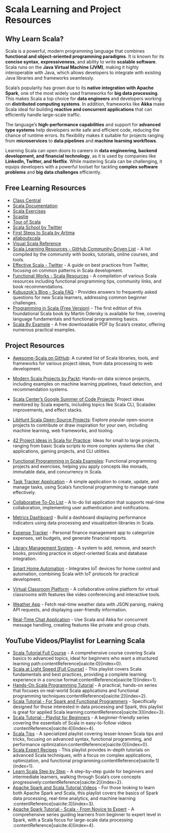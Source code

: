 # Scala Learning and Project Resources

## Why Learn Scala?

Scala is a powerful, modern programming language that combines **functional and object-oriented programming paradigms**. It is known for its **concise syntax**, **expressiveness**, and ability to write **scalable software**. Scala runs on the **Java Virtual Machine (JVM)**, making it highly interoperable with Java, which allows developers to integrate with existing Java libraries and frameworks seamlessly.

Scala’s popularity has grown due to its **native integration with Apache Spark**, one of the most widely used frameworks for **big data processing**. This makes Scala a top choice for **data engineers** and developers working on **distributed computing systems**. In addition, frameworks like **Akka** make Scala ideal for building **reactive and concurrent applications** that can efficiently handle large-scale traffic.

The language’s **high-performance capabilities** and support for **advanced type systems** help developers write safe and efficient code, reducing the chance of runtime errors. Its flexibility makes it suitable for projects ranging from **microservices** to **data pipelines** and **machine learning workflows**.

Learning Scala can open doors to careers in **data engineering, backend development, and financial technology**, as it is used by companies like **LinkedIn, Twitter, and Netflix**. While mastering Scala can be challenging, it equips developers with a powerful toolset for tackling **complex software problems** and **big data challenges** efficiently.

## Free Learning Resources
- [Class Central](https://www.classcentral.com/report/best-free-scala-courses/#ecole)
- [Scala Documentation](https://docs.scala-lang.org/online-courses.html)
- [Scala Exercises](https://www.scala-exercises.org)
- [Scastie](https://scastie.scala-lang.org)
- [Tour of Scala](https://docs.scala-lang.org/tour/tour-of-scala.html)
- [Scala School by Twitter](https://twitter.github.io/scala_school)
- [First Steps to Scala by Artima](https://www.artima.com/pins1ed/first-steps-in-scala.html)
- [allaboutscala](https://allaboutscala.com)
- [Visual Scala Reference](https://superruzafa.github.io/visual-scala-reference)
- [Scala Learning Resources - GitHub Community-Driven List](https://github.com/zhiyuanshi/scala-learning-resources) - A list compiled by the community with books, tutorials, online courses, and tools.
- [Effective Scala - Twitter](https://twitter.github.io/effectivescala/) - A guide on best practices from Twitter, focusing on common patterns in Scala development.
- [Functional Works - Scala Resources](https://functional.works-hub.com/learn/scala) - A compilation of various Scala resources including functional programming tips, community links, and book recommendations.
- [Kubuszok's Blog - Scala FAQ](https://kubuszok.com/2018/scala-fud-faq-for-newbies/) - Provides answers to frequently asked questions for new Scala learners, addressing common beginner challenges.
- [Programming in Scala (Free Version)](http://www.artima.com/pins1ed/) - The first edition of this foundational Scala book by Martin Odersky is available for free, covering language fundamentals and functional programming basics.
- [Scala By Example](https://www.scala-lang.org/docu/files/ScalaByExample.pdf) - A free downloadable PDF by Scala’s creator, offering numerous practical examples.



## Project Resources
- [Awesome-Scala on GitHub](https://github.com/lauris/awesome-scala): A curated list of Scala libraries, tools, and frameworks for various project ideas, from data processing to web development.
- [Modern Scala Projects by Packt](https://github.com/PacktPublishing/Modern-Scala-Projects): Hands-on data science projects, including examples on machine learning pipelines, fraud detection, and recommendation systems.
- [Scala Center’s Google Summer of Code Projects](https://github.com/scalacenter/GoogleSummerOfCode): Project ideas mentored by Scala experts, including topics like Scala CLI, Scaladex improvements, and effect stacks.
- [LibHunt Scala Open-Source Projects](https://scala.libhunt.com/): Explore popular open-source projects to contribute or draw inspiration for your own, including machine learning, web frameworks, and tooling.
- [42 Project Ideas in Scala for Practice](https://medium.com/nerd-for-tech/42-practical-scala-projects-9bb19e5b3a4f): Ideas for small to large projects, ranging from basic Scala scripts to more complex systems like chat applications, gaming projects, and CLI utilities.
- [Functional Programming in Scala Examples](https://www.functionalscala.com/): Functional programming projects and exercises, helping you apply concepts like monads, immutable data, and concurrency in Scala.
- [Task Tracker Application](https://www.codeavail.com) - A simple application to create, update, and manage tasks, using Scala’s functional programming to manage state effectively.

- [Collaborative To-Do List](https://www.placementpreparation.io) - A to-do list application that supports real-time collaboration, implementing user authentication and notifications.

- [Metrics Dashboard](https://www.peerdh.com) - Build a dashboard displaying performance indicators using data processing and visualization libraries in Scala.

- [Expense Tracker](https://www.codeavail.com) - Personal finance management app to categorize expenses, set budgets, and generate financial reports.

- [Library Management System](https://www.codeavail.com) - A system to add, remove, and search books, providing practice in object-oriented Scala and database integration.

- [Smart Home Automation](https://www.codeavail.com) - Integrates IoT devices for home control and automation, combining Scala with IoT protocols for practical development.

- [Virtual Classroom Platform](https://www.placementpreparation.io) - A collaborative online platform for virtual classrooms with features like video conferencing and interactive tools.

- [Weather App](https://www.peerdh.com) - Fetch real-time weather data with JSON parsing, making API requests, and displaying user-friendly information.

- [Real-Time Chat Application](https://www.placementpreparation.io) - Use Scala and Akka for concurrent message handling, creating features like private and group chats.



## YouTube Videos/Playlist for Learning Scala
- [Scala Tutorial Full Course](https://www.youtube.com/watch?v=i9o70PMqMGY) - A comprehensive course covering Scala basics to advanced topics, ideal for beginners who want a structured learning path&#8203;:contentReference[oaicite:0]{index=0}.
- [Scala at Light Speed [Full Course]](https://www.youtube.com/playlist?list=PLmtsMNDRU0BxryRX4wiwrTZ661xcp6VPM) - This playlist covers Scala fundamentals and best practices, providing a complete learning experience in a concise format&#8203;:contentReference[oaicite:1]{index=1}.
- [Hands-On Scala Programming Tutorial](https://www.youtube.com/playlist?list=PLTgRMOcmRb3PRyzqNwaiEpxu6T2fT3PJx) - A practical, hands-on series that focuses on real-world Scala applications and functional programming techniques&#8203;:contentReference[oaicite:2]{index=2}.
- [Scala Tutorial - For Spark and Functional Programmers](https://www.youtube.com/playlist?list=PLkz1SCf5iB4dZ2RNKCu7W9o2OtZweGY6x) - Specifically designed for those interested in data processing and Spark, this playlist is great for applied Scala learning&#8203;:contentReference[oaicite:3]{index=3}.
- [Scala Tutorial - Playlist for Beginners](https://www.youtube.com/playlist?list=PLhJkNusieP-eSrph7XSvjRg-WiNkrcw09) - A beginner-friendly series covering the essentials of Scala in easy-to-follow videos&#8203;:contentReference[oaicite:4]{index=4}.
- [Scala Tips](https://www.youtube.com/playlist?list=PLmtsMNDRU0Bzj7INIrLugi3a_WClwQuiS) - A specialized playlist covering lesser-known Scala tips and tricks, focusing on advanced syntax, functional programming, and performance optimization&#8203;:contentReference[oaicite:0]{index=0}.
- [Scala Expert Recipes](https://www.youtube.com/playlist?list=PLTgRMOcmRb3P6dk5pU9qgc9Q8zPmn4G9Z) - This playlist provides in-depth tutorials on advanced Scala techniques, with a focus on complex applications, optimization, and functional programming&#8203;:contentReference[oaicite:1]{index=1}.
- [Learn Scala Step by Step](https://www.youtube.com/playlist?list=PLJGDHERh23x9Y1Or4y4k2p04FEfSMWIVs) - A step-by-step guide for beginners and intermediate learners, walking through Scala’s core concepts progressively&#8203;:contentReference[oaicite:2]{index=2}.
- [Apache Spark and Scala Tutorial Videos](https://www.youtube.com/playlist?list=PL9ooVrP1hQOGyFc60sExNX1qBWJyV5IMb) - For those looking to learn both Apache Spark and Scala, this playlist covers the basics of Spark data processing, real-time analytics, and machine learning&#8203;:contentReference[oaicite:3]{index=3}.
- [Apache Spark Tutorial - Scala - From Novice to Expert](https://www.youtube.com/playlist?list=PLlL9SaZVnVgizWn2Gr_ssHExaQUYik2vp) - A comprehensive series guiding learners from beginner to expert level in Spark, with a Scala focus for large-scale data processing&#8203;:contentReference[oaicite:4]{index=4}.
